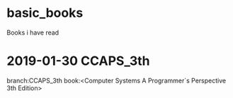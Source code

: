 # basic_books
Books i have read

# 2019-01-30 CCAPS_3th
branch:CCAPS_3th
book:<Computer Systems A Programmer`s Perspective 3th Edition>
